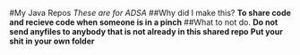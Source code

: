 #My Java Repos
*These are for ADSA*
##Why did I make this?
**To share code and recieve code when someone is in a pinch**
##What to not do.
**Do not send anyfiles to anybody that is not already in this shared repo**
**Put your shit in your own folder**